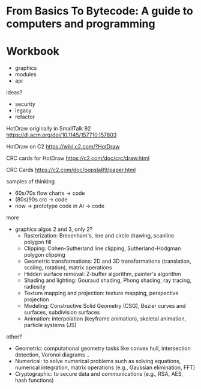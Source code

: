 # From Basics To Bytecode: A guide to computers and programming
# Workbook

- graphics
- modules
- api


ideas?
- security
- legacy
- refactor


HotDraw originally in SmallTalk 92
https://dl.acm.org/doi/10.1145/157710.157803


HotDraw on C2
https://wiki.c2.com/?HotDraw


CRC cards for HotDraw
https://c2.com/doc/crc/draw.html

CRC Cards
https://c2.com/doc/oopsla89/paper.html



samples of thinking
- 60s/70s flow charts -> code
- (80s)90s crc -> code
- now -> prototype code in AI -> code


more
* graphics algos 2 and 3, only 2?
    - Rasterization: Bresenham's, line and circle drawing, scanline polygon fill
    - Clipping: Cohen-Sutherland line clipping, Sutherland-Hodgman polygon clipping
    - Geometric transformations: 2D and 3D transformations (translation, scaling, rotation), matrix operations
    - Hidden surface removal: Z-buffer algorithm, painter's algorithm
    - Shading and lighting: Gouraud shading, Phong shading, ray tracing, radiosity
    - Texture mapping and projection: texture mapping, perspective projection
    - Modeling: Constructive Solid Geometry (CSG), Bezier curves and surfaces, subdivision surfaces
    - Animation: interpolation (keyframe animation), skeletal animation, particle systems (JS)


other?
* Geometric: computational geometry tasks like convex hull, intersection detection, Voronoi diagrams ..
* Numerical: to solve numerical problems such as solving equations, numerical integration, matrix operations (e.g., Gaussian elimination, FFT)
* Cryptographic: to secure data and communications (e.g., RSA, AES, hash functions)
